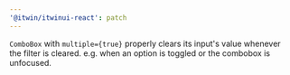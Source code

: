 ```yaml
---
'@itwin/itwinui-react': patch
---
```


`ComboBox` with `multiple={true}` properly clears its input's value whenever the filter is cleared. e.g. when an option is toggled or the combobox is unfocused.
